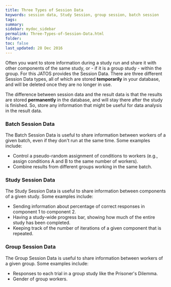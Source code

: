 ```yaml
---
title: Three Types of Session Data
keywords: session data, Study Session, group session, batch session
tags:
summary:
sidebar: mydoc_sidebar
permalink: Three-Types-of-Session-Data.html
folder:
toc: false
last_updated: 28 Dec 2016
---
```


Often you want to store information during a study run and share it with other components of the same study, or - if it is a group study - within the group. For this JATOS provides the Session Data. There are three different Session Data types, all of which are stored **temporarily** in your database, and will be deleted once they are no longer in use.

The difference between session data and the result data is that the results are stored **permanently** in the database, and will stay there after the study is finished. So, store any information that might be useful for data analysis in the result data. 

### Batch Session Data
The Batch Session Data is useful to share information between workers of a given batch, even if they don't run at the same time. Some examples include: 
 
 * Control a pseudo-random assignment of conditions to workers (e.g., assign conditions A and B to the same number of workers).
 * Combine results from different groups working in the same batch. 

### Study Session Data

The Study Session Data is useful to share information between components of a given study. Some examples include: 

* Sending information about percentage of correct responses in component 1 to component 2.
* Having a study-wide progress bar, showing how much of the entire study has been completed.
* Keeping track of the number of iterations of a given component that is repeated.

### Group Session Data

The Group Session Data is useful to share information between workers of a given group. Some examples include:

* Responses to each trial in a group study like the Prisoner's Dilemma.
* Gender of group workers.

